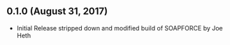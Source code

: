 ## 0.1.0 (August 31, 2017)

* Initial Release stripped down and modified build of SOAPFORCE by Joe Heth
